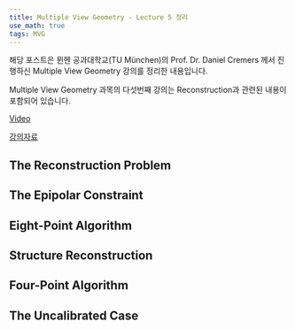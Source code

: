 ```yaml
---
title: Multiple View Geometry - Lecture 5 정리
use_math: true
tags: MVG
---
```



해당 포스트은 뮌헨 공과대학교(TU München)의 Prof. Dr. Daniel Cremers 께서 진행하신 Multiple View Geometry 강의를 정리한 내용입니다.

Multiple View Geometry 과목의 다섯번째 강의는 Reconstruction과 관련된 내용이 포함되어 있습니다.

[Video](https://www.youtube.com/watch?v=9fvopDHdrFg&list=RDCMUCRf1mhfcDeJS2HLP6YR07kA&index=4)

[강의자료](https://drive.google.com/file/d/19vI3xbLeXcQuJz15UtwHp-YNsT5gZxEm/view?usp=sharing)


## The Reconstruction Problem



## The Epipolar Constraint



## Eight-Point Algorithm



## Structure Reconstruction



## Four-Point Algorithm



## The Uncalibrated Case
